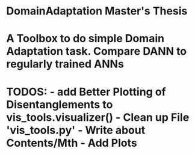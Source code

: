 # DomainAdaptation Master's Thesis
A Toolbox to do simple Domain Adaptation task.
Compare DANN to regularly trained ANNs
========================================
TODOS:
    - add Better Plotting of Disentanglements to vis_tools.visualizer()
    - Clean up File 'vis_tools.py'
    - Write about Contents/Mth
    - Add Plots
========================================
